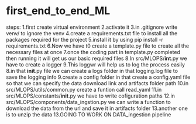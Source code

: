 # first_end_to_end_ML

steps:
1.first create virtual environment
2.activate it
3.in .gitignore write venv/ to ignore the venv
4.create a requirements.txt file to install all the packages required for the project
5.install it by using pip install -r requirements.txt
6.Now we have t0 create a template.py file to create all the necessary files at once
7.once the coding part in template.py completed then running it will get us our basic required files
8.In src/MLOPS/__int__.py we have to create a logger 
9.This loggwr will help us to log the process easily
8.in that __init__.py file we can create a logs folder in that logging.log file to save the logging info
9.create a config folder in that create a config.yaml file so  that we can specify the data download link and artifacts folder path
10.in src/MLOPS/utils/common.py create a funtion call read_yaml
11.in src/MLOPS/constants/__init__.py we have to write cofiguration paths
12.in src/MLOPS/components/data_ingstion.py we can write a function to download the data from the url and save it in artifacts folder
13.another one is to unzip the data
13.GOING TO WORK ON DATA_ingestion pipeline

